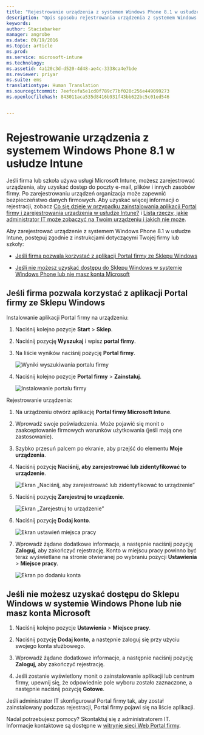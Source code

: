 ```yaml
---
title: "Rejestrowanie urządzenia z systemem Windows Phone 8.1 w usłudze Intune | Microsoft Intune"
description: "Opis sposobu rejestrowania urządzenia z systemem Windows 8.1 w usłudze Intune"
keywords: 
author: Staciebarker
manager: angrobe
ms.date: 09/19/2016
ms.topic: article
ms.prod: 
ms.service: microsoft-intune
ms.technology: 
ms.assetid: 4a120c3d-d520-4d48-ae4c-3338ca4e7bde
ms.reviewer: priyar
ms.suite: ems
translationtype: Human Translation
ms.sourcegitcommit: 7eefcefa5e1cd0f789c77bf020c256e449099273
ms.openlocfilehash: 843011aca535d8416b931f43bb622bc5c01ed546


---
```



# Rejestrowanie urządzenia z systemem Windows Phone 8.1 w usłudze Intune

Jeśli firma lub szkoła używa usługi Microsoft Intune, możesz zarejestrować urządzenia, aby uzyskać dostęp do poczty e-mail, plików i innych zasobów firmy. Po zarejestrowaniu urządzeń organizacja może zapewnić bezpieczeństwo danych firmowych. Aby uzyskać więcej informacji o rejestracji, zobacz [Co się dzieje w przypadku zainstalowania aplikacji Portal firmy i zarejestrowania urządzenia w usłudze Intune?](what-happens-if-you-install-the-company-portal-app-and-enroll-your-device-in-intune-windows.md) i [Lista rzeczy, jakie administrator IT może zobaczyć na Twoim urządzeniu i jakich nie może](what-can-your-it-administrator-see-when-you-enroll-your-device-in-intune-windows.md).


Aby zarejestrować urządzenie z systemem Windows Phone 8.1 w usłudze Intune, postępuj zgodnie z instrukcjami dotyczącymi Twojej firmy lub szkoły:

-   [Jeśli firma pozwala korzystać z aplikacji Portal firmy ze Sklepu Windows](#if-your-company-lets-you-use-the-company-portal-from-the-windows-store)

-   [Jeśli nie możesz uzyskać dostępu do Sklepu Windows w systemie Windows Phone lub nie masz konta Microsoft](#if-you-are-not-allowed-to-access-the-windows-store-from-your-windows-phone-or-if-you-do-not-have-a-microsoft-account)

## Jeśli firma pozwala korzystać z aplikacji Portal firmy ze Sklepu Windows
Instalowanie aplikacji Portal firmy na urządzeniu:

1.  Naciśnij kolejno pozycje **Start** &gt; **Sklep**.

2.  Naciśnij pozycję **Wyszukaj** i wpisz **portal firmy**.

3.  Na liście wyników naciśnij pozycję **Portal firmy**.

    ![Wyniki wyszukiwania portalu firmy](./media/WP81-1-CP-search-store-v2.png)

4.  Naciśnij kolejno pozycje **Portal firmy** &gt; **Zainstaluj**.

    ![Instalowanie portalu firmy](./media/WP81-2-CP-install-v2.png)

Rejestrowanie urządzenia:

1.  Na urządzeniu otwórz aplikację **Portal firmy Microsoft Intune**.

2.  Wprowadź swoje poświadczenia. Może pojawić się monit o zaakceptowanie firmowych warunków użytkowania (jeśli mają one zastosowanie).

3.  Szybko przesuń palcem po ekranie, aby przejść do elementu **Moje urządzenia**.

4.  Naciśnij pozycję **Naciśnij, aby zarejestrować lub zidentyfikować to urządzenie**.

    ![Ekran „Naciśnij, aby zarejestrować lub zidentyfikować to urządzenie”](./media/WP81-enroll-1-swipe-my-devices.png)

5.  Naciśnij pozycję **Zarejestruj to urządzenie**.

    ![Ekran „Zarejestruj to urządzenie”](./media/WP81-enroll-2-enroll-this-device.png)

6.  Naciśnij pozycję **Dodaj konto**.

    ![Ekran ustawień miejsca pracy](./media/WP81-enroll-3-workplace-add-acct.png)

7.  Wprowadź żądane dodatkowe informacje, a następnie naciśnij pozycję **Zaloguj**, aby zakończyć rejestrację. Konto w miejscu pracy powinno być teraz wyświetlane na stronie otwieranej po wybraniu pozycji **Ustawienia** &gt; **Miejsce pracy**.

    ![Ekran po dodaniu konta](./media/WP81-enroll-4-account-added.png)

## Jeśli nie możesz uzyskać dostępu do Sklepu Windows w systemie Windows Phone lub nie masz konta Microsoft

1.  Naciśnij kolejno pozycje **Ustawienia** &gt; **Miejsce pracy**.

2.  Naciśnij pozycję **Dodaj konto**, a następnie zaloguj się przy użyciu swojego konta służbowego.

3.  Wprowadź żądane dodatkowe informacje, a następnie naciśnij pozycję **Zaloguj**, aby zakończyć rejestrację.

4.  Jeśli zostanie wyświetlony monit o zainstalowanie aplikacji lub centrum firmy, upewnij się, że odpowiednie pole wyboru zostało zaznaczone, a następnie naciśnij pozycję **Gotowe**.

Jeśli administrator IT skonfigurował Portal firmy tak, aby został zainstalowany podczas rejestracji, Portal firmy pojawi się na liście aplikacji.

Nadal potrzebujesz pomocy? Skontaktuj się z administratorem IT. Informacje kontaktowe są dostępne w [witrynie sieci Web Portal firmy](http://portal.manage.microsoft.com).



<!--HONumber=Oct16_HO2-->


